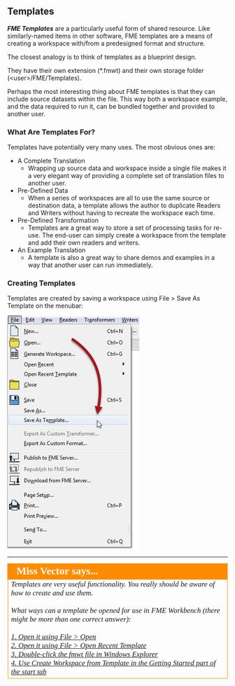 ## Templates ##
***FME Templates*** are a particularly useful form of shared resource. Like similarly-named items in other software, FME templates are a means of creating a workspace with/from a predesigned format and structure.

The closest analogy is to think of templates as a blueprint design.

They have their own extension (*.fmwt) and their own storage folder (&lt;user&gt;/FME/Templates).

Perhaps the most interesting thing about FME templates is that they can include source datasets within the file. This way both a workspace example, and the data required to run it, can be bundled together and provided to another user.


### What Are Templates For? ###

Templates have potentially very many uses. The most obvious ones are:

- A Complete Translation
	- Wrapping up source data and workspace inside a single file makes it a very elegant way of providing a complete set of translation files to another user.
- Pre-Defined Data
	- When a series of workspaces are all to use the same source or destination data, a template allows the author to duplicate Readers and Writers without having to recreate the workspace each time.
- Pre-Defined Transformation
	- Templates are a great way to store a set of processing tasks for re-use. The end-user can simply create a workspace from the template and add their own readers and writers.
- An Example Translation
	- A template is also a great way to share demos and examples in a way that another user can run immediately.


### Creating Templates ###

Templates are created by saving a workspace using File > Save As Template on the menubar:

![](./Images/Img3.72.SaveAsTemplate.png)


---

<!--Person X Says Section-->

<table style="border-spacing: 0px">
<tr>
<td style="vertical-align:middle;background-color:darkorange;border: 2px solid darkorange">
<i class="fa fa-quote-left fa-lg fa-pull-left fa-fw" style="color:white;padding-right: 12px;vertical-align:text-top"></i>
<span style="color:white;font-size:x-large;font-weight: bold;font-family:serif">Miss Vector says...</span>
</td>
</tr>

<tr>
<td style="border: 1px solid darkorange">
<span style="font-family:serif; font-style:italic; font-size:larger">
Templates are very useful functionality. You really should be aware of how to create and use them.
<br><br>What ways can a template be opened for use in FME Workbench (there might be more than one correct answer):
<br><br><a href="http://52.73.3.37/fmedatastreaming/Manual/QAResponseDotZero.fmw?chapter=3&question=4&answer=1&DestDataset_TEXTLINE=C%3A%5CFMEOutput%5CQAResponse.html">1. Open it using File > Open</a>
<br><a href="http://52.73.3.37/fmedatastreaming/Manual/QAResponseDotZero.fmw?chapter=3&question=4&answer=2&DestDataset_TEXTLINE=C%3A%5CFMEOutput%5CQAResponse.html">2. Open it using File > Open Recent Template</a>
<br><a href="http://52.73.3.37/fmedatastreaming/Manual/QAResponseDotZero.fmw?chapter=3&question=4&answer=3&DestDataset_TEXTLINE=C%3A%5CFMEOutput%5CQAResponse.html">3. Double-click the fmwt file in Windows Explorer</a>
<br><a href="http://52.73.3.37/fmedatastreaming/Manual/QAResponseDotZero.fmw?chapter=3&question=4&answer=4&DestDataset_TEXTLINE=C%3A%5CFMEOutput%5CQAResponse.html">4. Use Create Workspace from Template in the Getting Started part of the start tab</a>
</span>
</td>
</tr>
</table>
